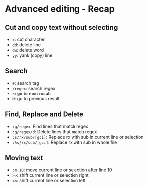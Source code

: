 Advanced editing - Recap
========================

Cut and copy text without selecting
-----------------------------------

- `x`: cut character
- `dd`: delete line
- `dw`: delete word
- `yy`: yank (copy) line

Search
------

- `#`: search tag
- `/regex`: search regex
- `n`: go to next result
- `N`: go to previous result

Find, Replace and Delete
------------------------

- `:g/regex`: Find lines that match regex
- `:g/regex/d`: Delete lines that match regex
- `:s/rx/sub/[gci]`: Replace rx with sub in current line or selection
- `:%s/rx/sub/[gci]`: Replace rx with sub in whole file

Moving text
-----------

- `:m 10`: move current line or selection after line 10
- `>>`: shift current line or selection right
- `<<`: shift current line or selection left

